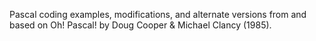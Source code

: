 Pascal coding examples, modifications, and alternate versions from and based on Oh! Pascal! by Doug Cooper & Michael Clancy (1985).
